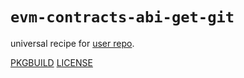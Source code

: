 # `evm-contracts-abi-get-git`

universal recipe for [user repo](../themartiancompany/ur).

[PKGBUILD](PKGBUILD)
[LICENSE](COPYING)
